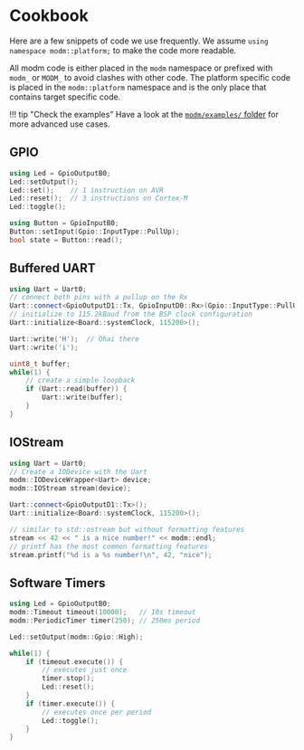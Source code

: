 # Cookbook

Here are a few snippets of code we use frequently.
We assume `using namespace modm::platform;` to make the code more readable.

All modm code is either placed in the `modm` namespace or prefixed with
`modm_` or `MODM_` to avoid clashes with other code.
The platform specific code is placed in the `modm::platform` namespace and
is the only place that contains target specific code.

!!! tip "Check the examples"
    Have a look at the [`modm/examples/` folder][examples] for more advanced 
    use cases.


## GPIO

```cpp
using Led = GpioOutputB0;
Led::setOutput();
Led::set();    // 1 instruction on AVR
Led::reset();  // 3 instructions on Cortex-M
Led::toggle();

using Button = GpioInputB0;
Button::setInput(Gpio::InputType::PullUp);
bool state = Button::read();
```

## Buffered UART

```cpp
using Uart = Uart0;
// connect both pins with a pullup on the Rx
Uart::connect<GpioOutputD1::Tx, GpioInputD0::Rx>(Gpio::InputType::PullUp);
// initialize to 115.2kBaud from the BSP clock configuration
Uart::initialize<Board::systemClock, 115200>();

Uart::write('H');  // Ohai there
Uart::write('i');

uint8_t buffer;
while(1) {
    // create a simple loopback
    if (Uart::read(buffer)) {
        Uart::write(buffer);
    }
}
```

## IOStream

```cpp
using Uart = Uart0;
// Create a IODevice with the Uart
modm::IODeviceWrapper<Uart> device;
modm::IOStream stream(device);

Uart::connect<GpioOutputD1::Tx>();
Uart::initialize<Board::systemClock, 115200>();

// similar to std::ostream but without formatting features
stream << 42 << " is a nice number!" << modm::endl;
// printf has the most common formatting features
stream.printf("%d is a %s number!\n", 42, "nice");
```

## Software Timers

```cpp
using Led = GpioOutputB0;
modm::Timeout timeout(10000);   // 10s timeout
modm::PeriodicTimer timer(250); // 250ms period

Led::setOutput(modm::Gpio::High);

while(1) {
    if (timeout.execute()) {
        // executes just once
        timer.stop();
        Led::reset();
    }
    if (timer.execute()) {
        // executes once per period
        Led::toggle();
    }
}
```

[examples]: https://github.com/modm-io/modm/tree/develop/examples